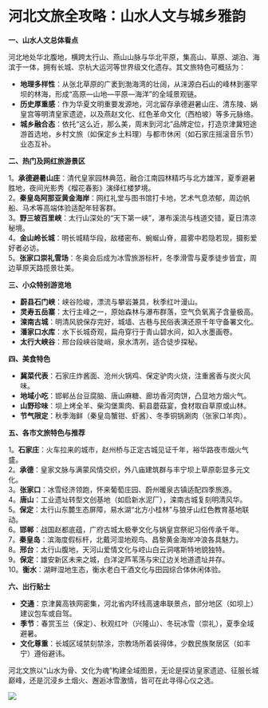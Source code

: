 # 河北文旅全攻略：山水人文与城乡雅韵  

**一、山水人文总体看点**  

河北地处华北腹地，横跨太行山、燕山山脉与华北平原，集高山、草原、湖泊、海滨于一体，拥有长城、京杭大运河等世界级文化遗存。其文旅特色可概括为：  

* **地理多样性**：从张北草原的广袤到渤海湾的壮阔，从涞源白石山的峰林到塞罕坝的林海，形成“高原—山地—平原—海洋”的全域景观链。  
* **历史厚重感**：作为华夏文明重要发源地，河北留存承德避暑山庄、清东陵、娲皇宫等明清皇家遗迹，以及燕赵文化、红色革命文化（西柏坡）等多元脉络。  
* **城乡融合态**：依托“这么近，那么美，周末到河北”品牌定位，打造京津冀短途游首选地，乡村文旅（如保定乡土料理）与都市休闲（如石家庄摇滚音乐节）业态互补。  

**二、热门及网红旅游景区**  

1。**承德避暑山庄**：清代皇家园林典范，融合江南园林精巧与北方雄浑，夏季避暑胜地，夜间光影秀《榴花春影》演绎红楼梦境。  
2。**秦皇岛阿那亚黄金海岸**：网红礼堂与图书馆打卡地，艺术气息浓郁，周边帆船、马术等高端体验适配年轻客群。  
3。**野三坡百里峡**：太行山深处的“天下第一峡”，瀑布溪流与栈道交错，夏日清凉秘境。  
4。**金山岭长城**：明长城精华段，敌楼密布、蜿蜒山脊，晨雾中若隐若现，摄影爱好者必访。  
5。**张家口崇礼雪场**：冬奥会后成为冰雪旅游标杆，冬季滑雪与夏季徒步皆宜，周边草原天路揽景壮美。  

**三、小众特别游览地**  

* **蔚县石门峡**：峡谷险峻，漂流与攀岩兼具，秋季红叶漫山。  
* **灵寿五岳寨**：太行主峰之一，原始森林与瀑布群落，空气负氧离子含量极高。  
* **滦南古城**：明清风貌保存完好，城墙、古巷与民俗表演还原千年守备署文化。  
* **潘家口水库**：水下长城奇观，扁舟穿行于青山碧水间，如入水墨画卷。  
* **太行大峡谷**：邢台段峡谷陡峭，泉水清冽，适合徒步探秘。  

**四、美食特色**  

* **冀菜代表**：石家庄炸酱面、沧州火锅鸡、保定驴肉火烧，注重酱香与炭火风味。  
* **地域小吃**：邯郸丛台豆腐脑、唐山麻糖、廊坊香河肉饼，凸显地方烟火气。  
* **山野珍味**：坝上烤全羊、柴沟堡熏肉、蓟县蘑菇宴，食材取自草原或山林。  
* **节气限定**：秋季海鲜（秦皇岛蟹钳、虾酱）、冬季铜锅涮肉（张家口羊肉）。  

**五、各市文旅特色与推荐**  

1。**石家庄**：火车拉来的城市，赵州桥与正定古城见证千年，裕华路夜市烟火气盛。  
2。**承德**：皇家文脉与满蒙风情交织，外八庙建筑群与丰宁坝上草原彰显多元文化。  
3。**张家口**：冰雪经济领跑，怀来葡萄庄园、蔚州暖泉古镇适配四季旅游。  
4。**唐山**：工业遗址转型文创基地（如启新水泥厂），滦南古城复刻明清风华。  
5。**保定**：太行山东麓生态屏障，易水湖“北方小桂林”与狼牙山红色教育基地联动。  
6。**邯郸**：战国赵都底蕴，广府古城太极拳文化与娲皇宫祭祀习俗传承千年。  
7。**秦皇岛**：滨海度假标杆，北戴河湿地观鸟、昌黎黄金海岸冲浪各具魅力。  
8。**邢台**：太行山腹地，天河山爱情文化与崆山白云洞喀斯特地貌独特。  
9。**保定**：雄安新区未来之城，白洋淀芦苇荡与宋辽边关地道遗址并存。  
10。**衡水**：湖畔湿地生态，衡水老白干酒文化与田园综合体休闲体验。  

**六、出行贴士**  

* **交通**：京津冀高铁网密集，河北省内环线高速串联景点，部分地区（如坝上）建议包车或自驾。  
* **季节**：春赏玉兰（保定）、秋观红叶（兴隆山）、冬玩冰雪（崇礼），夏季全域避暑。  
* **文化尊重**：长城区域禁刻禁涂，宗教场所着装得体，少数民族聚居区（如丰宁）遵俗避讳。  

河北文旅以“山水为骨、文化为魂”构建全域图景，无论是探访皇家遗迹、征服长城巅峰，还是沉浸乡土烟火、邂逅冰雪激情，皆可在此寻得心仪之选。  

![](http://www.onegreen.net/maps/Upload_maps/201610/2016101307073086.jpg)  
